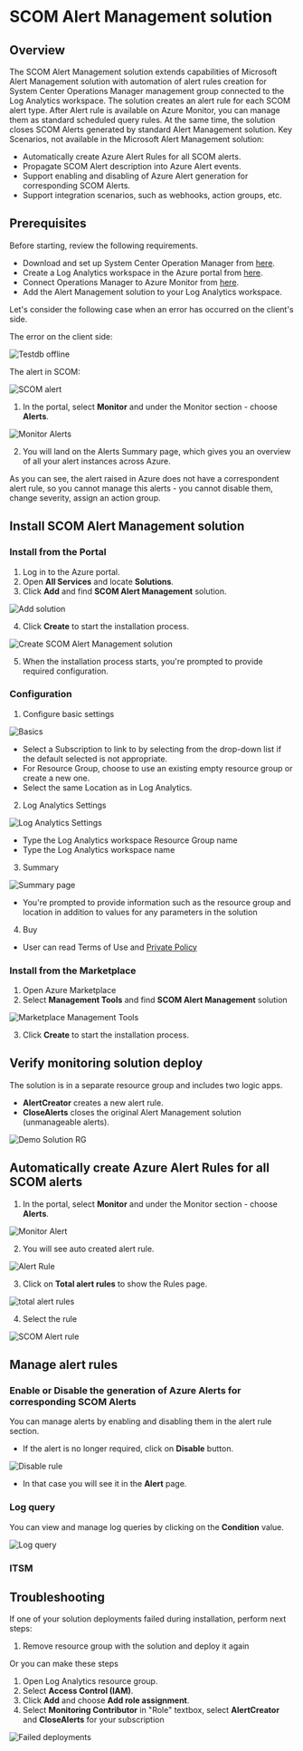 # SCOM Alert Management solution

## Overview

The SCOM Alert Management solution extends capabilities of Microsoft Alert Management solution with automation of alert rules creation for System Center Operations Manager management group connected to the Log Analytics workspace. The solution creates an alert rule for each SCOM alert type. After Alert rule is available on Azure Monitor, you can manage them as standard scheduled query rules. At the same time, the solution closes SCOM Alerts generated by standard Alert Management solution. Key Scenarios, not available in the Microsoft Alert Management solution:

- Automatically create Azure Alert Rules for all SCOM alerts.
- Propagate SCOM Alert description into Azure Alert events.
- Support enabling and disabling of Azure Alert generation for corresponding SCOM Alerts.
- Support integration scenarios, such as webhooks, action groups, etc.

## Prerequisites

Before starting, review the following requirements.

- Download and set up System Center Operation Manager from [here](https://docs.microsoft.com/en-us/system-center/scom/manage-operations-guide-overview?view=sc-om-1807).
- Create a Log Analytics workspace in the Azure portal from [here](https://docs.microsoft.com/en-us/azure/azure-monitor/learn/quick-create-workspace).
- Connect Operations Manager to Azure Monitor from [here](https://docs.microsoft.com/en-us/azure/azure-monitor/platform/om-agents).
- Add the Alert Management solution to your Log Analytics workspace.

Let's consider the following case when an error has occurred on the client's side.

The error on the client side:

![Testdb offline](./media/testdb_offline.jpg)

The alert in SCOM:

![SCOM alert](./media/SCOM2016RTMs_alert.jpg)

1. In the portal, select **Monitor** and under the Monitor section - choose **Alerts**.

![Monitor Alerts](./media/monitor_alerts.jpg)

2. You will land on the Alerts Summary page, which gives you an overview of all your alert instances across Azure.

<!--jpg without rule -->

As you can see, the alert raised in Azure does not have a correspondent alert rule, so you cannot manage this alerts - you cannot disable them, change severity, assign an action group.

## Install SCOM Alert Management solution

### Install from the Portal

1. Log in to the Azure portal.
2. Open **All Services** and locate **Solutions**.
3. Click **Add** and find **SCOM Alert Management** solution.

![Add solution](./media/add_solution.jpg)

4. Click **Create** to start the installation process.

![Create SCOM Alert Management solution](./media/scom_am_create_page.jpg)

5. When the installation process starts, you're prompted to provide required configuration.

### Configuration

1. Configure basic settings

![Basics](./media/create_basics_example.jpg)

- Select a Subscription to link to by selecting from the drop-down list if the default selected is not appropriate.
- For Resource Group, choose to use an existing empty resource group or create a new one.
- Select the same Location as in Log Analytics.

2. Log Analytics Settings

![Log Analytics Settings](./media/log_analytics_settings_example.jpg)

- Type the Log Analytics workspace Resource Group name
- Type the Log Analytics workspace name

3. Summary

![Summary page](./media/summary.jpg)

- You're prompted to provide information such as the resource group and location in addition to values for any parameters in the solution

4. Buy

- User can read Terms of Use and [Private Policy](https://www.viacode.com/viacode-privacy-statement)

### Install from the Marketplace

1. Open Azure Marketplace
2. Select **Management Tools** and find **SCOM Alert Management** solution

![Marketplace Management Tools](./media/marketplace_management_tools.jpg)

3. Click **Create** to start the installation process.

## Verify monitoring solution deploy

The solution is in a separate resource group and includes two logic apps.

-  **AlertCreator** creates a new alert rule.
-  **CloseAlerts** closes the original Alert Management solution (unmanageable alerts).

![Demo Solution RG](./media/demo_solution_rg.jpg)

## Automatically create Azure Alert Rules for all SCOM alerts

1. In the portal, select **Monitor** and under the Monitor section - choose **Alerts**.

![Monitor Alert](./media/monitor_alerts.jpg)

2. You will see auto created alert rule.

![Alert Rule](./media/alert_rule.jpg)

3. Click on **Total alert rules** to show the Rules page.

![total alert rules](./media/rule.jpg)

4. Select the rule

![SCOM Alert rule](./media/Rule_drillon.JPG)

<!-- <Description?> -->

## Manage alert rules

### Enable or Disable the generation of Azure Alerts for corresponding SCOM Alerts

You can manage alerts by enabling and disabling them in the alert rule section.
<!-- In the Rule page , you can select multiple alert rules and enable/disable them. This might be useful when certain target resources need to be put under maintenance-->

 - If the alert is no longer required, click on **Disable** button.

![Disable rule](./media/disable_rule.jpg)

- In that case you will see it in the **Alert** page. <!-- Error. need to investigate the gap -->

<!-- -->

### Log query

You can view and manage log queries by clicking on the **Condition** value.

![Log query](./media/log_query.jpg)

### ITSM

<!-- -->

## Troubleshooting

If one of your solution deployments failed during installation, perform next steps:

1. Remove resource group with the solution and deploy it again

Or you can make these steps

1. Open Log Analytics resource group.
2. Select **Access Control (IAM)**.
3. Click **Add** and choose **Add role assignment**.
4. Select **Monitoring Contributor** in "Role" textbox, select  **AlertCreator** and **CloseAlerts** for your subscription

![Failed deployments](./media/troubleshooting.jpg)